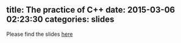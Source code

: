 title: The practice of C++
date: 2015-03-06 02:23:30
categories: slides
---
Please find the slides [here](../../../../slides/02_practice.html)
